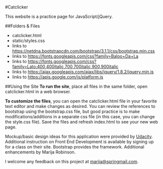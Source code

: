 #Catclicker

This website is a practice page for JavaScript/jQuery.

##Folders & Files
* catclicker.html
* static/styles.css
* links to https://netdna.bootstrapcdn.com/bootstrap/3.1.1/css/bootstrap.min.css
* links to https://fonts.googleapis.com/css?family=Baloo+Da+La
* links to https://fonts.googleapis.com/css?family=Lato:400,400italic,700,700italic,900,900italic
* links to https://ajax.googleapis.com/ajax/libs/jquery/1.8.2/jquery.min.js
* links to https://apis.google.com/js/platform.js

##Using the Site
**To run the site**, place all files in the same folder, open catclicker.html in a web browser.

**To customize the files**, you can open the catclicker.html file in your favorite text editor and make changes as desired. You can review the references to bootstrap using the bootstrap.css file, but good practice is to make modifications/additions in a separate css file (in this case, you can change the style.css file). Save the files and refresh index.html to see your new web page.

Mockup/basic design ideas for this application were provided by [Udacity](http://www.Udacity.com). Additional instruction on Front End Development is available by signing up for a class on their site. Bootstrap provides the framework. Additional enhancements by Marija Robinson.

I welcome any feedback on this project at marija@springmail.com.
